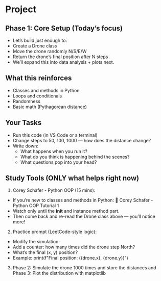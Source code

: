 # Project

## Phase 1: Core Setup (Today’s focus)

- Let’s build just enough to:
- Create a Drone class
- Move the drone randomly N/S/E/W
- Return the drone’s final position after N steps
- We’ll expand this into data analysis + plots next.

## What this reinforces

- Classes and methods in Python
- Loops and conditionals
- Randomness
- Basic math (Pythagorean distance)

## Your Tasks

- Run this code (in VS Code or a terminal)
- Change steps to 50, 100, 1000 — how does the distance change?
- Write down:
  - What happens when you run it?
  - What do you think is happening behind the scenes?
  - What questions pop into your head?

## Study Tools (ONLY what helps right now)

1. Corey Schafer - Python OOP (15 mins):

- If you’re new to classes and methods in Python: 🔗 Corey Schafer - Python OOP Tutorial 1
- Watch only until the __init__ and instance method part.
- Then come back and re-read the Drone class above — you’ll notice more!

2. Practice prompt (LeetCode-style logic):

- Modify the simulation:
- Add a counter: how many times did the drone step North?
- What’s the final (x, y) position?
- Example: print(f"Final position: ({drone.x}, {drone.y})")

3. Phase 2: Simulate the drone 1000 times and store the distances and Phase 3: Plot the distribution with matplotlib
